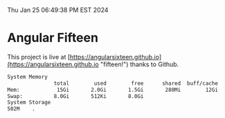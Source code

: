 Thu Jan 25 06:49:38 PM EST 2024

# Angular Fifteen


This project is live at [https://angularsixteen.github.io](https://angularsixteen.github.io "fifteen!") thanks to Github.

```bash
System Memory
               total        used        free      shared  buff/cache   available
Mem:            15Gi       2.0Gi       1.5Gi       280Mi        12Gi        13Gi
Swap:          8.0Gi       512Ki       8.0Gi
System Storage
502M	.
```
```bash
